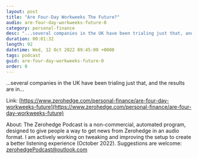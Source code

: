 ```yaml
---
layout: post
title: "Are Four-Day Workweeks The Future?"
audio: are-four-day-workweeks-future-0
category: personal-finance
desc: "...several companies in the UK have been trialing just that, and the results are in..."
duration: 00:01:32
length: 92
datetime: Wed, 12 Oct 2022 09:45:00 +0000
tags: podcast
guid: are-four-day-workweeks-future-0
order: 0
---
```

...several companies in the UK have been trialing just that, and the results are in...

Link: [https://www.zerohedge.com/personal-finance/are-four-day-workweeks-future](https://www.zerohedge.com/personal-finance/are-four-day-workweeks-future)

About: The Zerohedge Podcast is a non-commercial, automated program, designed to give people a way to get news from Zerohedge in an audio format.  I am actively working on tweaking and improving the setup to create a better listening experience (October 2022).  Suggestions are welcome: [zerohedgePodcast@outlook.com](mailto:zerohedgePodcast@outlook.com)